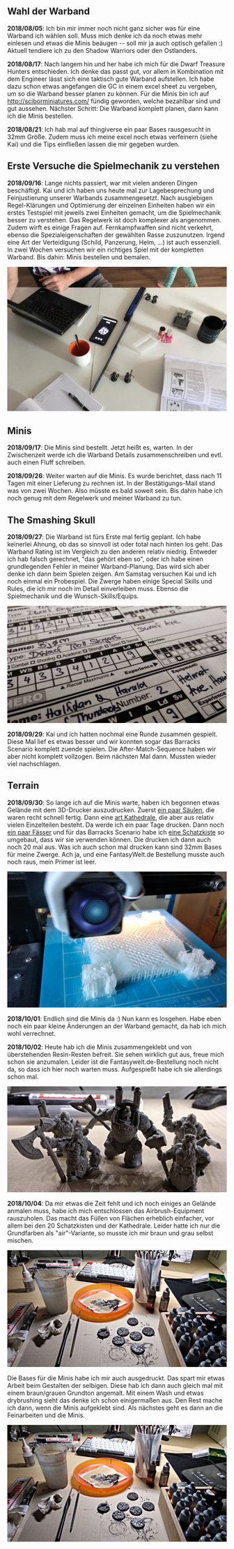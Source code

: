## Wahl der Warband

**2018/08/05**: Ich bin mir immer noch nicht ganz sicher was für eine Warband ich
wählen soll. Muss mich denke ich da noch etwas mehr einlesen und etwas die
Minis beäugen -- soll mir ja auch optisch gefallen :) Aktuell tendiere ich zu
den Shadow Warriors oder den Ostlanders.

**2018/08/17**: Nach langem hin und her habe ich mich für die Dwarf Treasure Hunters
entschieden. Ich denke das passt gut, vor allem in Kombination mit dem Engineer
lässt sich eine taktisch gute Warband aufstellen. Ich habe dazu schon etwas
angefangen die GC in einem excel sheet zu vergeben, um so die Warband besser
planen zu können. Für die Minis bin ich auf http://sciborminiatures.com/ fündig
geworden, welche bezahlbar sind und gut aussehen. Nächster Schritt: Die Warband
komplett planen, dann kann ich die Minis bestellen.

**2018/08/21**: Ich hab mal auf thingiverse ein paar Bases rausgesucht in 32mm
Größe. Zudem muss ich meine excel noch etwas verfeinern (siehe Kai) und die
Tips einfließen lassen die mir gegeben wurden.

## Erste Versuche die Spielmechanik zu verstehen

**2018/09/16**: Lange nichts passiert, war mit vielen anderen Dingen beschäftigt.
Kai und ich haben uns heute mal zur Lagebesprechung und Feinjustierung
unserer Warbands zusammengesetzt. Nach ausgiebigen Regel-Klärungen und
Optimierung der einzelnen Einheiten haben wir ein erstes Testspiel mit jeweils
zwei Einheiten gemacht, um die Spielmechanik besser zu verstehen. Das Regelwerk
ist doch komplexer als angenommen. Zudem wirft es einige Fragen auf.
Fernkampfwaffen sind nicht verkehrt, ebenso die Spezialeigenschaften der
gewählten Rasse zuszunutzen. Irgend eine Art der Verteidigung (Schild,
Panzerung, Helm, ...) ist auch essenziell. In zwei Wochen versuchen wir ein
richtiges Spiel mit der kompletten Warband. Bis dahin: Minis bestellen und
bemalen.

![big confusion](diary-20180916-1.jpg)

## Minis

**2018/09/17**: Die Minis sind bestellt. Jetzt heißt es, warten. In der
Zwischenzeit werde ich die Warband Details zusammenschreiben und evtl.
auch einen Fluff schreiben.

**2018/09/26**: Weiter warten auf die Minis. Es wurde berichtet, dass nach 11 Tagen
mit einer Lieferung zu rechnen ist. In der Bestätigungs-Mail stand was von
zwei Wochen. Also müsste es bald soweit sein. Bis dahin habe ich noch genug
mit dem Regelwerk und meiner Warband zu tun.

## The Smashing Skull

**2018/09/27**: Die Warband ist fürs Erste mal fertig geplant. Ich habe keinerlei
Ahnung, ob das so sinnvoll ist oder total nach hinten los geht. Das Warband
Rating ist im Vergleich zu den anderen relativ niedrig. Entweder ich hab falsch
gerechnet, "das gehört eben so", oder ich habe einen grundlegenden Fehler
in meiner Warband-Planung. Das wird sich aber denke ich dann beim Spielen zeigen.
Am Samstag versuchen Kai und ich noch einmal ein Probespiel. Die Zwerge haben
einige Special Skills und Rules, die ich mir noch im Detail einverleiben
muss. Ebenso die Spielmechanik und die Wunsch-Skills/Equips.

![paperwork](diary-20180927-1.jpg)

**2018/09/29**: Kai und ich hatten nochmal eine Runde zusammen gespielt. Diese
Mal lief es etwas besser und wir konnten sogar das Barracks Scenario komplett
zuende spielen. Die After-Match-Sequence haben wir aber nicht komplett vollzogen.
Beim nächsten Mal dann. Mussten wieder viel nachschlagen.

## Terrain

**2018/09/30**: So lange ich auf die Minis warte, haben ich begonnen etwas
Gelände mit dem 3D-Drucker auszudrucken. Zuerst [ein paar Säulen](https://www.thingiverse.com/thing:3001036),
die waren recht schnell fertig. Dann eine [art Kathedrale](https://www.thingiverse.com/thing:1875150),
die aber aus relativ vielen Einzelteilen besteht. Da werde ich ein paar Tage
drucken. Dann noch [ein paar Fässer](https://www.thingiverse.com/thing:32016) und
für das Barracks Scenario habe ich [eine Schatzkiste](https://www.thingiverse.com/thing:3131013) so
umgebaut, dass wir sie verwenden können. Die drucken ich dann auch noch 20 mal
aus. Was ich auch schon mal drucken kann sind 32mm Bases für meine Zwerge. Ach
ja, und eine FantasyWelt.de Bestellung musste auch noch raus, mein Primer ist
leer.

![a lot of plastic](diary-20180930-1.jpg)

**2018/10/01**: Endlich sind die Minis da :) Nun kann es losgehen. Habe eben
noch ein paar kleine Änderungen an der Warband gemacht, da hab ich mich wohl
verrechnet.

**2018/10/02**: Heute hab ich die Minis zusammengeklebt und von überstehenden
Resin-Resten befreit. Sie sehen wirklich gut aus, freue mich schon sie
anzumalen. Leider ist die Fantasywelt.de-Bestellung noch nicht da, so dass ich
hier noch warten muss. Aufgespießt habe ich sie allerdings schon mal.

![the gang](diary-20181002-1.jpg)

**2018/10/04**: Da mir etwas die Zeit fehlt und ich noch einiges an Gelände
anmalen muss, habe ich mich entschlossen das Airbrush-Equipment rauszuholen. Das
macht das Füllen von Flächen erheblich einfacher, vor allem bei den 20
Schatzkisten und der Kathedrale. Leider hatte ich nur die Grundfarben als
"air"-Variante, so musste ich mir braun und grau selbst mischen.

![you have to go big](diary-20181004-1.jpg)

Die Bases für die Minis habe ich mir auch ausgedruckt. Das spart mir etwas
Arbeit beim Gestalten der selbigen. Diese hab ich dann auch gleich mal mit einem
braun/grauen Grundton angemalt. Mit einem Wash und etwas drybrushing sieht das
denke ich schon einigermaßen aus. Den Rest mache ich dann, wenn die Minis
aufgeklebt sind. Als nächstes geht es dann an die Feinarbeiten und die Minis.

![painting bases](diary-20181004-1.jpg)

